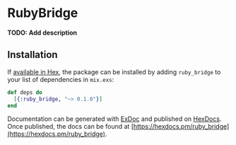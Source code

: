 # RubyBridge

**TODO: Add description**

## Installation

If [available in Hex](https://hex.pm/docs/publish), the package can be installed
by adding `ruby_bridge` to your list of dependencies in `mix.exs`:

```elixir
def deps do
  [{:ruby_bridge, "~> 0.1.0"}]
end
```

Documentation can be generated with [ExDoc](https://github.com/elixir-lang/ex_doc)
and published on [HexDocs](https://hexdocs.pm). Once published, the docs can
be found at [https://hexdocs.pm/ruby_bridge](https://hexdocs.pm/ruby_bridge).

